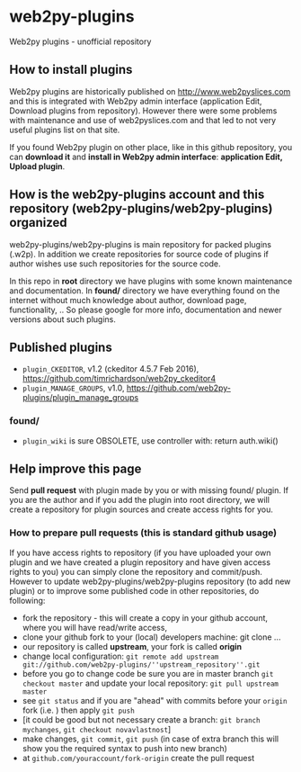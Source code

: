 # web2py-plugins
Web2py plugins - unofficial repository

## How to install plugins
Web2py plugins are historically published on http://www.web2pyslices.com and this is integrated with Web2py admin interface (application Edit, Download plugins from repository). However there were some problems with maintenance and use of web2pyslices.com and that led to not very useful plugins list on that site.

If you found Web2py plugin on other place, like in this github repository, you can **download it** and **install in Web2py admin interface**: **application Edit, Upload plugin**.

## How is the web2py-plugins account and this repository (web2py-plugins/web2py-plugins) organized
web2py-plugins/web2py-plugins is main repository for packed plugins (.w2p). In addition we create repositories for source code of plugins if author wishes use such repositories for the source code.

In this repo in **root** directory we have plugins with some known maintenance and documentation. In **found/** directory we have everything found on the internet without much knowledge about author, download page, functionality, .. So please google for more info, documentation and newer versions about such plugins.

## Published plugins

- ``plugin_CKEDITOR``, v1.2 (ckeditor 4.5.7 Feb 2016), https://github.com/timrichardson/web2py_ckeditor4
- ``plugin_MANAGE_GROUPS``, v1.0, https://github.com/web2py-plugins/plugin_manage_groups

### found/

- ``plugin_wiki`` is sure OBSOLETE, use controller with: return auth.wiki()

## Help improve this page
Send **pull request** with plugin made by you or with missing found/ plugin. If you are the author and if you add the plugin into root directory, we will create a repository for plugin sources and create access rights for you.

### How to prepare pull requests (this is standard github usage)
If you have access rights to repository (if you have uploaded your own plugin and we have created a plugin repository and have given access rights to you) you can simply clone the repository and commit/push.
However to update web2py-plugins/web2py-plugins repository (to add new plugin) or to improve some published code in other repositories, do following:
- fork the repository - this will create a copy in your github account, where you will have read/write access,
- clone your github fork to your (local) developers machine: git clone ...
- our repository is called **upstream**, your fork is called **origin**
- change local configuration: ``git remote add upstream git://github.com/web2py-plugins/''upstream_repository''.git``
- before you go to change code be sure you are in master branch ``git checkout master`` and update your local repository: ``git pull upstream master``
- see ``git status`` and if you are "ahead" with commits before your ``origin`` fork (i.e. ) then apply ``git push``
- [it could be good but not necessary create a branch: ``git branch mychanges``, ``git checkout novavlastnost``]
- make changes, ``git commit``, ``git push`` (in case of extra branch this will show you the required syntax to push into new branch)
- at ``github.com/youraccount/fork-origin`` create the pull request
